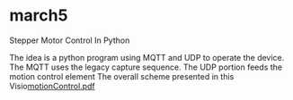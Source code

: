 # march5
Stepper Motor Control In Python

The idea is a python program using MQTT and UDP to operate the device.
The MQTT uses the legacy capture sequence.
The UDP portion feeds the motion control element
The overall scheme presented in this Visio[motionControl.pdf](https://github.com/rkatos/march5/files/10388161/motionControl.pdf)
